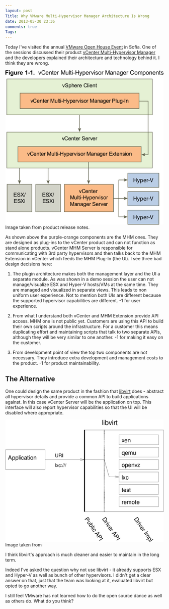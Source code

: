 ```yaml
---
layout: post
Title: Why VMware Multi-Hypervisor Manager Architecture Is Wrong
date: 2013-05-30 23:36
comments: true
Tags:
---
```


Today I've visited the annual 
[VMware Open House Event](http://www.openhouse.vmware-bulgaria.com/) in Sofia.
One of the sessions discussed their product 
[vCenter Multi-Hypervisor Manager](http://www.vmware.com/support/mhm/doc/vcenter-multi-hypervisor-manager-10-release-notes.html)
and the developers explained their architecture and technology behind it. 
I think they are wrong.

<img src="/images/vmware_mhm_architecture.png" alt="MHM Architecture" style="clear:both;display:block;"/>
Image taken from product release notes.

As shown above the purple-orange components are the MHM ones. They are designed as
plug-ins to the vCenter product and can not function as stand alone products.
vCenter MHM Server is responsible for communicating with 3rd party hypervisors
and then talks back to the MHM Extension in vCenter which feeds the MHM Plug-In (the UI).
I see three bad design decisions here: 

1) The plugin architecture makes both the management layer and the UI a separate module.
As was shown in a demo session the user can not manage/visualize ESX and Hyper-V hosts/VMs
at the same time. They are managed and visualized in separate views. 
This leads to non uniform user experience. Not to mention both UIs are different because the
supported hypervisor capabilities are different. -1 for user experience. 

2) From what I understand both vCenter and MHM Extension provide API access. MHM one is not public yet.
Customers are using this API to build their own scripts around the infrastructure. For a customer
this means duplicating effort and maintaining scripts that talk to two separate APIs, although they
will be very similar to one another. -1 for making it easy on the customer.

3) From development point of view the top two components are not necessary. They introduce
extra development and management costs to the product. -1 for product maintainability.

The Alternative
----------------

One could design the same product in the fashion that [libvirt](http://libvirt.org) does - 
abstract all hypervisor details and provide a common API to build applications against.
In this case vCenter Server will be the application on top.
This interface will also report hypervisor capabilities so that the UI will be disabled
where appropriate. 

<img src="/images/libvirt-driver-arch.png" alt="Libvirt Driver Architecture" style="clear:both;display:block;"/>
Image taken from <http://libvirt.org/api.html>

I think libvirt's approach is much cleaner and easier to maintain in the long term.

Indeed I've asked the question why not use libvirt - 
it already supports ESX and Hyper-V as well as bunch of other hypervisors. I didn't get a clear
answer on that, just that the team was looking at it, evaluated libvirt but opted to go
another way. 

I still feel VMware has not learned how to do the open source dance as well as others do.
What do you think? 
